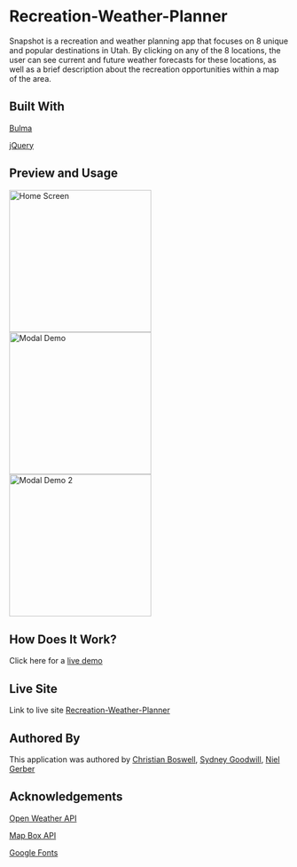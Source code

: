 # Recreation-Weather-Planner

Snapshot is a recreation and weather planning app that focuses on 8 unique and popular destinations in Utah. By clicking on any of the 8 locations, the user can see current and future weather forecasts for these locations, as well as a brief description about the recreation opportunities within a map of the area.

## Built With 
[Bulma](https://bulma.io/) 

[jQuery](https://api.jquery.com/)


## Preview and Usage

<img src="https://github.com/cboswel1/Recreation-Weather-Planner/blob/master/Assets/HomescreenDemo.png?raw=true" height="256" title="Home Screen">

<img src="https://github.com/cboswel1/Recreation-Weather-Planner/blob/master/Assets/ModalDemo1.png?raw=true" height="256" title="Modal Demo">

<img src="https://github.com/cboswel1/Recreation-Weather-Planner/blob/master/Assets/ModalDemo2.png?raw=true" height="256" title="Modal Demo 2">

## How Does It Work? 

Click here for a [live demo](https://youtu.be/SJBjITam_cc)

## Live Site 
Link to live site [Recreation-Weather-Planner](https://cboswel1.github.io/Recreation-Weather-Planner/) 

## Authored By 
This application was authored by [Christian Boswell](https://github.com/cboswel1), [Sydney Goodwill](https://github.com/SydneyGoodwill), [Niel Gerber](https://github.com/Nggerber)  

## Acknowledgements 
[Open Weather API](https://openweathermap.org/) 

[Map Box API](https://www.mapbox.com/)

[Google Fonts](https://fonts.google.com/)

